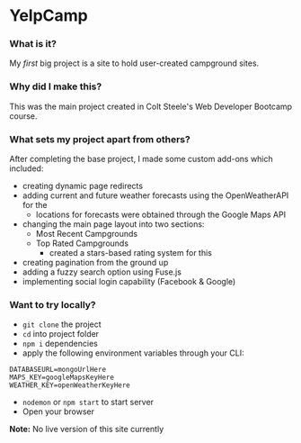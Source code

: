 # YelpCamp

### What is it?
My *first* big project is a site to hold user-created campground sites. 

### Why did I make this?
This was the main project created in Colt Steele's Web Developer Bootcamp course. 

### What sets my project apart from others?
After completing the base project, I made some custom add-ons which included:
- creating dynamic page redirects 
- adding current and future weather forecasts using the OpenWeatherAPI for the
    - locations for forecasts were obtained through the Google Maps API
- changing the main page layout into two sections:
    - Most Recent Campgrounds
    - Top Rated Campgrounds
        - created a stars-based rating system for this
- creating pagination from the ground up
- adding a fuzzy search option using Fuse.js 
- implementing social login capability (Facebook & Google)

### Want to try locally?
- `git clone` the project
- `cd` into project folder
- `npm i` dependencies
- apply the following environment variables through your CLI:
```
DATABASEURL=mongoUrlHere
MAPS_KEY=googleMapsKeyHere
WEATHER_KEY=openWeatherKeyHere
```
- `nodemon` or `npm start` to start server
- Open your browser

**Note:** No live version of this site currently 
